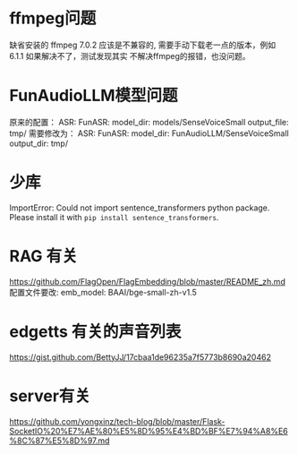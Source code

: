 # ffmpeg问题
缺省安装的 ffmpeg 7.0.2 应该是不兼容的, 需要手动下载老一点的版本，例如 6.1.1
如果解决不了，测试发现其实 不解决ffmpeg的报错，也没问题。


# FunAudioLLM模型问题
原来的配置：
ASR:
FunASR:
model_dir: models/SenseVoiceSmall
output_file: tmp/
需要修改为：
ASR:
FunASR:
model_dir: FunAudioLLM/SenseVoiceSmall
output_dir: tmp/

# 少库
ImportError: Could not import sentence_transformers python package. Please install it with `pip install sentence_transformers`.



# RAG 有关
https://github.com/FlagOpen/FlagEmbedding/blob/master/README_zh.md
配置文件要改:  emb_model: BAAI/bge-small-zh-v1.5


# edgetts 有关的声音列表
https://gist.github.com/BettyJJ/17cbaa1de96235a7f5773b8690a20462



# server有关
https://github.com/yongxinz/tech-blog/blob/master/Flask-SocketIO%20%E7%AE%80%E5%8D%95%E4%BD%BF%E7%94%A8%E6%8C%87%E5%8D%97.md
